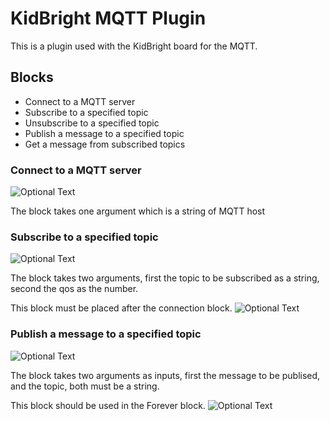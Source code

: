 # KidBright MQTT Plugin
This is a plugin used with the KidBright board for the MQTT.

## Blocks
 - Connect to a MQTT server
 - Subscribe to a specified topic
 - Unsubscribe to a specified topic
 - Publish a message to a specified topic
 - Get a message from subscribed topics
### Connect to a MQTT server
![Optional Text](../master/docs/images/connect.png)

The block takes one argument which is a string of MQTT host

### Subscribe to a specified topic
![Optional Text](../master/docs/images/sub.png)

The block takes two arguments, first the topic to be subscribed as a string, second the qos as the number.

This block must be placed after the connection block.
![Optional Text](../master/docs/images/connect_sub.png)

### Publish a message to a specified topic
![Optional Text](../master/docs/images/pub.png)

The block takes two arguments as inputs, first the message to be publised, and the topic, both must be a string.

This block should be used in the Forever block.
![Optional Text](../master/docs/images/forever_pub.png)
